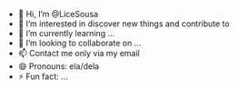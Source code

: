 - 👋 Hi, I’m @LiceSousa
- 👀 I’m interested in discover new things and contribute to 
- 🌱 I’m currently learning ...
- 💞️ I’m looking to collaborate on ...
- 📫 Contact me only via my email 
- 😄 Pronouns: ela/dela
- ⚡ Fun fact: ...

<!---
LiceSousa/LiceSousa is a ✨ special ✨ repository because its `README.md` (this file) appears on your GitHub profile.
You can click the Preview link to take a look at your changes.
--->
